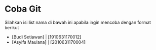 # Coba Git
Silahkan isi list nama di bawah ini apabila ingin mencoba dengan format berikut

- [Budi Setiawan] | [1910631170012]
- [Asyifa Maulana] | [2010631170004]

